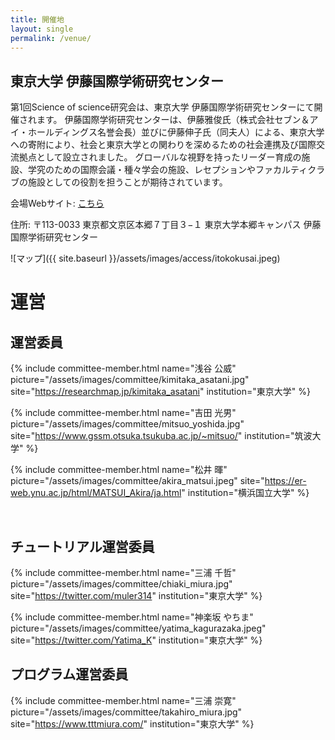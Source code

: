 ```yaml
---
title: 開催地
layout: single
permalink: /venue/
---
```


<h2> 東京大学 伊藤国際学術研究センター</h2>

第1回Science of science研究会は、東京大学 伊藤国際学術研究センターにて開催されます。
伊藤国際学術研究センターは、伊藤雅俊氏（株式会社セブン＆アイ・ホールディングス名誉会長）並びに伊藤伸子氏（同夫人）による、東京大学への寄附により、社会と東京大学との関わりを深めるための社会連携及び国際交流拠点として設立されました。 グローバルな視野を持ったリーダー育成の施設、学究のための国際会議・種々学会の施設、レセプションやファカルティクラブの施設としての役割を担うことが期待されています。

会場Webサイト: [こちら](https://www.u-tokyo.ac.jp/adm/iirc/ja/index.html)

住所: 〒113-0033 東京都文京区本郷７丁目３−１ 東京大学本郷キャンパス 伊藤国際学術研究センター

![マップ]({{ site.baseurl }}/assets/images/access/itokokusai.jpeg)

<h1>運営</h1>

<h2>運営委員</h2>

{% include committee-member.html
   name="浅谷 公威"
   picture="/assets/images/committee/kimitaka_asatani.jpg"
   site="https://researchmap.jp/kimitaka_asatani"
   institution="東京大学"
%}

{% include committee-member.html
   name="吉田 光男"
   picture="/assets/images/committee/mitsuo_yoshida.jpg"
   site="https://www.gssm.otsuka.tsukuba.ac.jp/~mitsuo/"
   institution="筑波大学"
%}

{% include committee-member.html
   name="松井 暉"
   picture="/assets/images/committee/akira_matsui.jpeg"
   site="https://er-web.ynu.ac.jp/html/MATSUI_Akira/ja.html"
   institution="横浜国立大学"
%}

<br>

<h2>チュートリアル運営委員</h2>

<!-- Contact: miura@ipr-ctr.t.u-tokyo.ac.jp -->

{% include committee-member.html
   name="三浦 千哲"
   picture="/assets/images/committee/chiaki_miura.jpg"
   site="https://twitter.com/muler314"
   institution="東京大学"
%}

{% include committee-member.html
   name="神楽坂 やちま"
   picture="/assets/images/committee/yatima_kagurazaka.jpeg"
   site="https://twitter.com/Yatima_K"
   institution="東京大学"
%}

<h2>プログラム運営委員</h2>

{% include committee-member.html
   name="三浦 崇寛"
   picture="/assets/images/committee/takahiro_miura.jpg"
   site="https://www.tttmiura.com/"
   institution="東京大学"
%}
<!-- <h2>学生委員</h2> -->